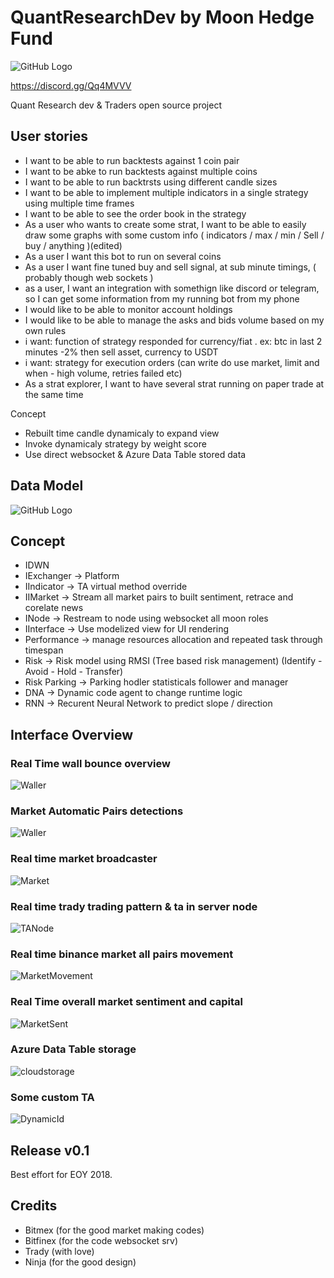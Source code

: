 # QuantResearchDev by Moon Hedge Fund 

![GitHub Logo](/media/logo.png)

https://discord.gg/Qq4MVVV

Quant Research dev & Traders open source project

## User stories

 - I want to be able to run backtests against 1 coin pair
 - I want to be abke to run backtests against multiple coins
 - I want to be able to run backtrsts using different candle sizes
 - I want to be able to implement multiple indicators in a single strategy using multiple time frames
 - I want to be able to see the order book in the strategy
 - As a user who wants to create some strat, I want to be able to easily draw some graphs with some custom info ( indicators / max / min / Sell / buy / anything )(edited)
 - As a user I want this bot to run on several coins
 -  As a user I want fine tuned buy and sell signal, at sub minute timings, ( probably though web sockets )
 - as a user, I want an integration with somethign like discord or telegram, so I can get some information from my running bot from my phone
 -  I would like to be able to monitor account holdings
 -  I would like to be able to manage the asks and bids volume based on my own rules
 -  i want: function of strategy responded for currency/fiat . ex: btc in last 2 minutes -2% then sell asset, currency to USDT
 -  i want: strategy for execution orders (can write do use market, limit and when - high volume, retries failed etc)
 -  As a strat explorer, I want to have several strat running on paper trade at the same time

Concept
- Rebuilt time candle dynamicaly to expand view 
- Invoke dynamicaly strategy by weight score
- Use direct websocket & Azure Data Table stored data


## Data Model
![GitHub Logo](/media/DataModel.jpg)

## Concept
- IDWN 
- IExchanger -> Platform
- IIndicator -> TA virtual method override
- IIMarket -> Stream all market pairs to built sentiment, retrace and corelate news
- INode -> Restream to node using websocket all moon roles
- IInterface -> Use modelized view for UI rendering
- Performance -> manage resources allocation and repeated task through timespan
- Risk -> Risk model using RMSI (Tree based risk management) (Identify - Avoid - Hold - Transfer)
- Risk Parking -> Parking hodler statisticals follower and manager
- DNA -> Dynamic code agent to change runtime logic
- RNN -> Recurent Neural Network to predict slope / direction

## Interface Overview
### Real Time wall bounce overview
![Waller](/media/Waller.JPG)

### Market Automatic Pairs detections
![Waller](/media/MarketAutoExtract.JPG)

### Real time market broadcaster
![Market](/media/broadcaster.JPG)

### Real time trady trading pattern & ta in server node
![TANode](/media/RTTA.JPG)

### Real time binance market all pairs movement
![MarketMovement](/media/RTAMarket.JPG)

### Real Time overall market sentiment and capital
![MarketSent](/media/MarketSentiment.png)

### Azure Data Table storage
![cloudstorage](/media/AzureTableStorage.png)

### Some custom TA 
![DynamicId](/media/DAT.JPG)

## Release v0.1
Best effort for EOY 2018.

## Credits
- Bitmex (for the good market making codes) 
- Bitfinex (for the code websocket srv)  
- Trady (with love) 
- Ninja (for the good design)
